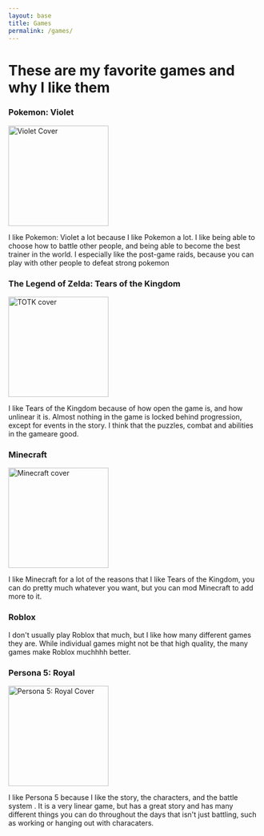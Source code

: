 ```yaml
---
layout: base
title: Games
permalink: /games/
---
```

<h1> These are my favorite games and why I like them</h1>
<h3> Pokemon: Violet</h3>
<img src ="https://github.com/user-attachments/assets/6ce31853-d833-4f9f-8bdd-3db09af1c384" alt = "Violet Cover" height = 200px>
<p>I like Pokemon: Violet a lot because I like Pokemon a lot. I like being able to choose how to battle other people, and being able to become the best trainer in the world. I especially like the post-game raids, because you can play with other people to defeat strong pokemon</p>
<h3>The Legend of Zelda: Tears of the Kingdom</h3>
<img src = "https://github.com/user-attachments/assets/f5e5f822-9e25-472e-9c63-6b85abf65356" alt = "TOTK cover" height = 200px>
<p>I like Tears of the Kingdom because of how open the game is, and how unlinear it is. Almost nothing in the game is locked behind progression, except for events in the story. I think that the puzzles, combat and abilities in the gameare good.</p>
<h3>Minecraft</h3>
<img src = "https://github.com/user-attachments/assets/f2f527f6-92b0-47ff-b05d-533c4ae15c67" alt = "Minecraft cover" height = 200px>
<p>I like Minecraft for a lot of the reasons that I like Tears of the Kingdom, you can do pretty much whatever you want, but you can mod Minecraft to add more to it.</p>
<h3>Roblox</h3>
<p>I don't usually play Roblox that much, but I like how many different games they are. While individual games might not be that high quality, the many games make Roblox muchhhh better.</p> 
<h3>Persona 5: Royal</h3>
<img src = "https://github.com/user-attachments/assets/85aeb1ae-afdf-421c-b845-a30581363220" alt = "Persona 5: Royal Cover" height = 200px>
<p>I like Persona  5 because I like the story, the characters, and the battle system . It is a very linear game, but has a great story and has many different things you can do throughout the days that isn't just battling, such as working or hanging out with characaters.</p>
